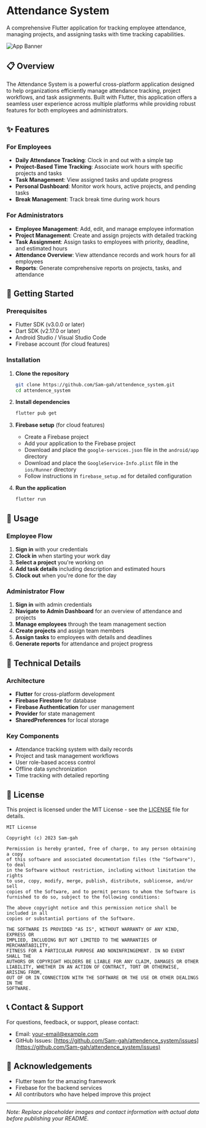 # Attendance System

A comprehensive Flutter application for tracking employee attendance, managing projects, and assigning tasks with time tracking capabilities.

![App Banner](https://via.placeholder.com/1200x400?text=Attendance+System+Banner)

## 📋 Overview

The Attendance System is a powerful cross-platform application designed to help organizations efficiently manage attendance tracking, project workflows, and task assignments. Built with Flutter, this application offers a seamless user experience across multiple platforms while providing robust features for both employees and administrators.

## ✨ Features

### For Employees
- **Daily Attendance Tracking**: Clock in and out with a simple tap
- **Project-Based Time Tracking**: Associate work hours with specific projects and tasks
- **Task Management**: View assigned tasks and update progress
- **Personal Dashboard**: Monitor work hours, active projects, and pending tasks
- **Break Management**: Track break time during work hours

### For Administrators
- **Employee Management**: Add, edit, and manage employee information
- **Project Management**: Create and assign projects with detailed tracking
- **Task Assignment**: Assign tasks to employees with priority, deadline, and estimated hours
- **Attendance Overview**: View attendance records and work hours for all employees
- **Reports**: Generate comprehensive reports on projects, tasks, and attendance

## 🚀 Getting Started

### Prerequisites
- Flutter SDK (v3.0.0 or later)
- Dart SDK (v2.17.0 or later)
- Android Studio / Visual Studio Code
- Firebase account (for cloud features)

### Installation

1. **Clone the repository**
   ```bash
   git clone https://github.com/Sam-gah/attendence_system.git
   cd attendence_system
   ```

2. **Install dependencies**
   ```bash
   flutter pub get
   ```

3. **Firebase setup** (for cloud features)
   - Create a Firebase project
   - Add your application to the Firebase project
   - Download and place the `google-services.json` file in the `android/app` directory
   - Download and place the `GoogleService-Info.plist` file in the `ios/Runner` directory
   - Follow instructions in `firebase_setup.md` for detailed configuration

4. **Run the application**
   ```bash
   flutter run
   ```

## 📱 Usage

### Employee Flow
1. **Sign in** with your credentials
2. **Clock in** when starting your work day
3. **Select a project** you're working on
4. **Add task details** including description and estimated hours
5. **Clock out** when you're done for the day

### Administrator Flow
1. **Sign in** with admin credentials
2. **Navigate to Admin Dashboard** for an overview of attendance and projects
3. **Manage employees** through the team management section
4. **Create projects** and assign team members
5. **Assign tasks** to employees with details and deadlines
6. **Generate reports** for attendance and project progress

## 🧰 Technical Details

### Architecture
- **Flutter** for cross-platform development
- **Firebase Firestore** for database
- **Firebase Authentication** for user management
- **Provider** for state management
- **SharedPreferences** for local storage

### Key Components
- Attendance tracking system with daily records
- Project and task management workflows
- User role-based access control
- Offline data synchronization
- Time tracking with detailed reporting

## 📝 License

This project is licensed under the MIT License - see the [LICENSE](LICENSE) file for details.

```
MIT License

Copyright (c) 2023 Sam-gah

Permission is hereby granted, free of charge, to any person obtaining a copy
of this software and associated documentation files (the "Software"), to deal
in the Software without restriction, including without limitation the rights
to use, copy, modify, merge, publish, distribute, sublicense, and/or sell
copies of the Software, and to permit persons to whom the Software is
furnished to do so, subject to the following conditions:

The above copyright notice and this permission notice shall be included in all
copies or substantial portions of the Software.

THE SOFTWARE IS PROVIDED "AS IS", WITHOUT WARRANTY OF ANY KIND, EXPRESS OR
IMPLIED, INCLUDING BUT NOT LIMITED TO THE WARRANTIES OF MERCHANTABILITY,
FITNESS FOR A PARTICULAR PURPOSE AND NONINFRINGEMENT. IN NO EVENT SHALL THE
AUTHORS OR COPYRIGHT HOLDERS BE LIABLE FOR ANY CLAIM, DAMAGES OR OTHER
LIABILITY, WHETHER IN AN ACTION OF CONTRACT, TORT OR OTHERWISE, ARISING FROM,
OUT OF OR IN CONNECTION WITH THE SOFTWARE OR THE USE OR OTHER DEALINGS IN THE
SOFTWARE.
```

## 📞 Contact & Support

For questions, feedback, or support, please contact:
- Email: your-email@example.com
- GitHub Issues: [https://github.com/Sam-gah/attendence_system/issues](https://github.com/Sam-gah/attendence_system/issues)

## 🙏 Acknowledgements

- Flutter team for the amazing framework
- Firebase for the backend services
- All contributors who have helped improve this project

---

*Note: Replace placeholder images and contact information with actual data before publishing your README.*

